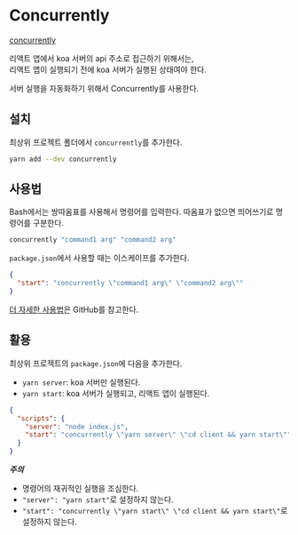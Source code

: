 # Concurrently

[concurrently](https://github.com/kimmobrunfeldt/concurrently)

리액트 앱에서 koa 서버의 api 주소로 접근하기 위해서는,  
리액트 앱이 실행되기 전에 koa 서버가 실행된 상태여야 한다.

서버 실행을 자동화하기 위해서 Concurrently를 사용한다.

## 설치

최상위 프로젝트 폴더에서 `concurrently`를 추가한다.

```bash
yarn add --dev concurrently
```

## 사용법

Bash에서는 쌍따옴표를 사용해서 명령어를 입력한다. 따옴표가 없으면 띄어쓰기로 명령어를 구분한다.

```bash
concurrently "command1 arg" "command2 arg"
```

`package.json`에서 사용할 때는 이스케이프를 추가한다.

```json
{
  "start": "concurrently \"command1 arg\" \"command2 arg\""
}
```

[더 자세한 사용법](https://github.com/kimmobrunfeldt/concurrently#usage)은 GitHub를 참고한다.

## 활용

최상위 프로젝트의 `package.json`에 다음을 추가한다.

- `yarn server`: koa 서버만 실행된다.
- `yarn start`: koa 서버가 실행되고, 리액트 앱이 실행된다.

```json
{
  "scripts": {
    "server": "node index.js",
    "start": "concurrently \"yarn server\" \"cd client && yarn start\""
  }
}
```

**_주의_**

- 명령어의 재귀적인 실행을 조심한다.
- `"server": "yarn start"`로 설정하지 않는다.
- `"start": "concurrently \"yarn start\" \"cd client && yarn start\"`로 설정하지 않는다.
